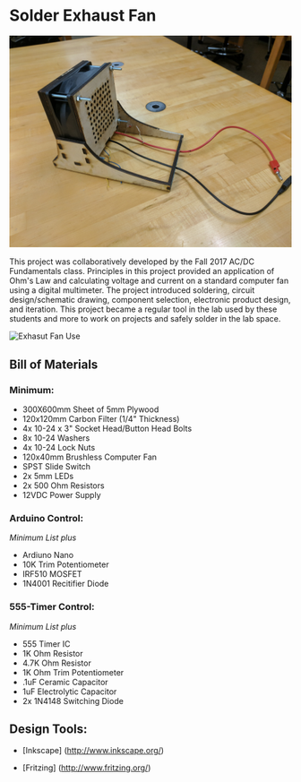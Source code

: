 # Solder Exhaust Fan

![Solder Exhaust Fan][pic1]

This project was collaboratively developed by the Fall 2017 AC/DC Fundamentals class. Principles in this project provided an application of Ohm's Law and calculating voltage and current on a standard computer fan using a digital multimeter. The project introduced soldering, circuit design/schematic drawing, component selection, electronic product design, and iteration. This project became a regular tool in the lab used by these students and more to work on projects and safely solder in the lab space.

![Exhasut Fan Use][pic2]

## Bill of Materials

### Minimum:
+ 300X600mm Sheet of 5mm Plywood
+ 120x120mm Carbon Filter (1/4" Thickness)
+ 4x 10-24 x 3" Socket Head/Button Head Bolts
+ 8x 10-24 Washers
+ 4x 10-24 Lock Nuts
+ 120x40mm Brushless Computer Fan
+ SPST Slide Switch
+ 2x 5mm LEDs
+ 2x 500 Ohm Resistors
+ 12VDC Power Supply

### Arduino Control:
*Minimum List plus*
+ Ardiuno Nano
+ 10K Trim Potentiometer
+ IRF510 MOSFET
+ 1N4001 Recitifier Diode

### 555-Timer Control:
*Minimum List plus*
+ 555 Timer IC
+ 1K Ohm Resistor
+ 4.7K Ohm Resistor
+ 1K Ohm Trim Potentiometer
+ .1uF Ceramic Capacitor
+ 1uF Electrolytic Capacitor
+ 2x 1N4148 Switching Diode

## Design Tools:
+ [Inkscape] (http://www.inkscape.org/)

+ [Fritzing] (http://www.fritzing.org/)

[pic1]: https://github.com/ebredder/Solder-Exhaust-Fan/blob/master/Pics/IMG_20170925_143346.jpg
[pic2]: https://github.com/ebredder/Solder-Exhaust-Fan/blob/master/Pics/FanAction.png
